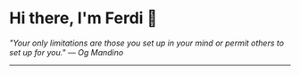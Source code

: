 <h1>Hi there, I'm Ferdi 👋</h1>

<p><em>
  "Your only limitations are those you set up in your mind or permit others to set up for you." — Og Mandino
</em></p>

---
